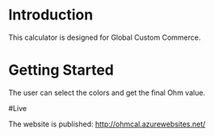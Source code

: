 # Introduction
This calculator is designed for Global Custom Commerce.

# Getting Started
The user can select the colors and get the final Ohm value.

#Live

The website is published: http://ohmcal.azurewebsites.net/